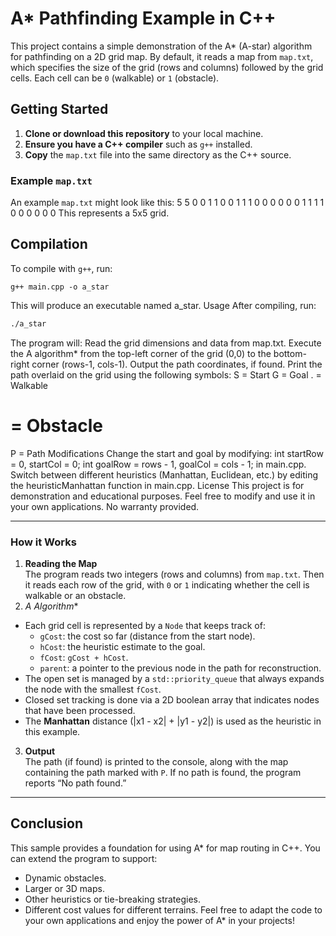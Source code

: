 # A* Pathfinding Example in C++

This project contains a simple demonstration of the A* (A-star) algorithm for pathfinding on a 2D grid map. By default, it reads a map from `map.txt`, which specifies the size of the grid (rows and columns) followed by the grid cells. Each cell can be `0` (walkable) or `1` (obstacle).

## Getting Started

1. **Clone or download this repository** to your local machine.
2. **Ensure you have a C++ compiler** such as `g++` installed.
3. **Copy** the `map.txt` file into the same directory as the C++ source.
  
  ### Example `map.txt`
  
  An example `map.txt` might look like this:
  5 5 0 0 1 1 0 0 1 1 1 0 0 0 0 0 0 1 1 1 1 0 0 0 0 0 0
  This represents a 5x5 grid.
  
  ## Compilation
  
  To compile with `g++`, run:
  
  ```
  g++ main.cpp -o a_star
  ```
  
  This will produce an executable named a_star.
  Usage
  After compiling, run:

   ```bash
   ./a_star
   ```

The program will:
Read the grid dimensions and data from map.txt.
Execute the A algorithm* from the top-left corner of the grid (0,0) to the bottom-right corner (rows-1, cols-1).
Output the path coordinates, if found.
Print the path overlaid on the grid using the following symbols:
S = Start
G = Goal
. = Walkable

# = Obstacle

P = Path
Modifications
Change the start and goal by modifying:
int startRow = 0, startCol = 0;
int goalRow = rows - 1, goalCol = cols - 1;
in main.cpp.
Switch between different heuristics (Manhattan, Euclidean, etc.) by editing the heuristicManhattan function in main.cpp.
License
This project is for demonstration and educational purposes. Feel free to modify and use it in your own applications. No warranty provided.

---

### How it Works

1. **Reading the Map**  
  The program reads two integers (rows and columns) from `map.txt`. Then it reads each row of the grid, with `0` or `1` indicating whether the cell is walkable or an obstacle.
2. **A* Algorithm**
  - Each grid cell is represented by a `Node` that keeps track of:
    - `gCost`: the cost so far (distance from the start node).
    - `hCost`: the heuristic estimate to the goal.
    - `fCost`: `gCost + hCost`.
    - `parent`: a pointer to the previous node in the path for reconstruction.
  - The open set is managed by a `std::priority_queue` that always expands the node with the smallest `fCost`.
  - Closed set tracking is done via a 2D boolean array that indicates nodes that have been processed.
  - The **Manhattan** distance (|x1 - x2| + |y1 - y2|) is used as the heuristic in this example.
3. **Output**  
  The path (if found) is printed to the console, along with the map containing the path marked with `P`. If no path is found, the program reports “No path found.”

---

## Conclusion

This sample provides a foundation for using A* for map routing in C++. You can extend the program to support:

- Dynamic obstacles.
- Larger or 3D maps.
- Other heuristics or tie-breaking strategies.
- Different cost values for different terrains.
  Feel free to adapt the code to your own applications and enjoy the power of A* in your projects!
